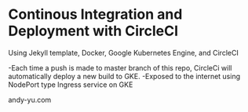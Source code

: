 # Continous Integration and Deployment with CircleCI

Using Jekyll template, Docker, Google Kubernetes Engine, and CircleCI

-Each time a push is made to master branch of this repo, CircleCi will automatically deploy a new build to GKE.
-Exposed to the internet using NodePort type Ingress service on GKE

andy-yu.com

